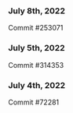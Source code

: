### July 8th, 2022

Commit #253071

### July 5th, 2022

Commit #314353


### July 4th, 2022

Commit #72281
